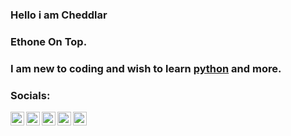### Hello i am Cheddlar
### Ethone On Top.

### I am new to coding and wish to learn [python](https://www.python.org) and more.

### Socials:

[<img align="left" alt="Zomborg182" width="22px" src="https://cdn.jsdelivr.net/npm/simple-icons@v3/icons/reddit.svg" />][reddit]
[<img align="left" alt="Cheddlar | YouTube" width="22px" src="https://cdn.jsdelivr.net/npm/simple-icons@v3/icons/youtube.svg" />][youtube]
[<img align="left" alt="Cheddlar | Twitter" width="22px" src="https://cdn.jsdelivr.net/npm/simple-icons@v3/icons/twitter.svg" />][twitter]
[<img align="left" alt="Ziptoide | Instagram" width="22px" src="https://cdn.jsdelivr.net/npm/simple-icons@v3/icons/instagram.svg" />][instagram]
[<img align="left" alt="Cheddlar | Steam" width="22px" src="https://cdn.jsdelivr.net/npm/simple-icons@v3/icons/steam.svg" />][steam]

<br />

</details>

[reddit]: https://www.reddit.com/user/Zomborg182
[twitter]: https://twitter.com/Cheddlar
[youtube]: https://www.youtube.com/channel/UCFRS9iG25HLOX6ME_2PjcCw
[instagram]: https://instagram.com/ziptoide?utm_medium=copy_link
[steam]: https://steamcommunity.com/profiles/76561198983873257/
